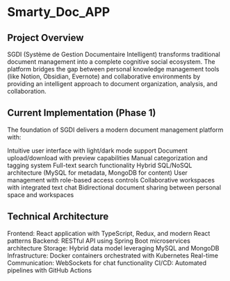 # Smarty_Doc_APP

## Project Overview
SGDI (Système de Gestion Documentaire Intelligent) transforms traditional document management into a complete cognitive social ecosystem. The platform bridges the gap between personal knowledge management tools (like Notion, Obsidian, Evernote) and collaborative environments by providing an intelligent approach to document organization, analysis, and collaboration.

## Current Implementation (Phase 1)
The foundation of SGDI delivers a modern document management platform with:

Intuitive user interface with light/dark mode support
Document upload/download with preview capabilities
Manual categorization and tagging system
Full-text search functionality
Hybrid SQL/NoSQL architecture (MySQL for metadata, MongoDB for content)
User management with role-based access controls
Collaborative workspaces with integrated text chat
Bidirectional document sharing between personal space and workspaces

## Technical Architecture

Frontend: React application with TypeScript, Redux, and modern React patterns
Backend: RESTful API using Spring Boot microservices architecture
Storage: Hybrid data model leveraging MySQL and MongoDB
Infrastructure: Docker containers orchestrated with Kubernetes
Real-time Communication: WebSockets for chat functionality
CI/CD: Automated pipelines with GitHub Actions
